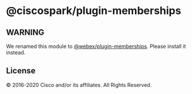 # @ciscospark/plugin-memberships

## WARNING

We renamed this module to [@webex/plugin-memberships](https://www.npmjs.com/package/@webex/plugin-memberships). Please install it instead.

## License

© 2016-2020 Cisco and/or its affiliates. All Rights Reserved.
